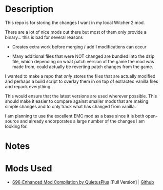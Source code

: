 
# Description

This repo is for storing the changes I want in my local Witcher 2 mod.

There are a lot of nice mods out there but most of them only provide a binary... this is bad for several reasons

* Creates extra work before merging / add'l modifications can occur

* Many additional files that were NOT changed are bundled into the dzip file, which depending on what patch version of the game the mod was made from, could actually be reverting patch changes from the game.

I wanted to make a repo that *only* stores the files that are actually modified and perhaps a build script to overlay them in on top of extracted vanilla files and repack everything.

This would ensure that the latest versions are used wherever possible. This should make it easier to compare against smaller mods that are making simple changes and to only track what has changed from vanilla.

I am planning to use the excellent EMC mod as a base since it is both open-source and already encorporates a large number of the changes I am looking for.

# Notes

# Mods Used

* [696-Enhanced Mod Compilation by QuietusPlus](https://www.nexusmods.com/witcher2/mods/696) \[Full Version\] | [Github](https://github.com/QuietusPlus)


